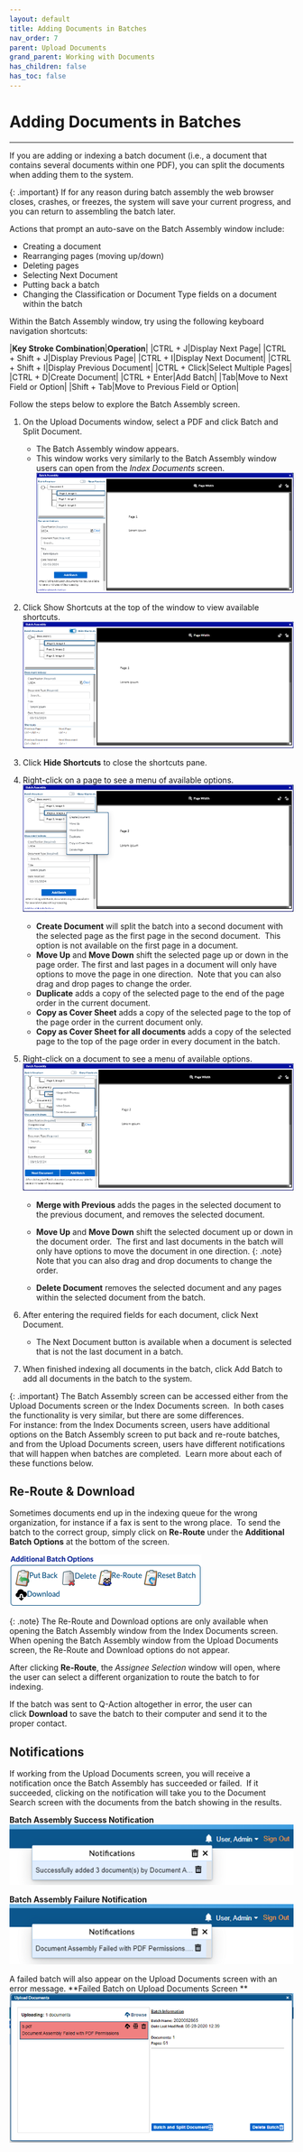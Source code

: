 ```yaml
---
layout: default
title: Adding Documents in Batches
nav_order: 7
parent: Upload Documents
grand_parent: Working with Documents
has_children: false
has_toc: false
---
```

# Adding Documents in Batches
---
If you are adding or indexing a batch document (i.e., a document that contains several documents within one PDF), you can split the documents when adding them to the system.

{: .important}
If for any reason during batch assembly the web browser closes, crashes, or freezes, the system will save your current progress, and you can return to assembling the batch later.

Actions that prompt an auto-save on the Batch Assembly window include:
* Creating a document  
* Rearranging pages (moving up/down)   
* Deleting pages   
* Selecting Next Document
* Putting back a batch 
* Changing the Classification or Document Type fields on a document within the batch

Within the Batch Assembly window, try using the following keyboard navigation shortcuts:

|**Key Stroke Combination**|**Operation**|
|CTRL + J|Display Next Page|
|CTRL + Shift + J|Display Previous Page|
|CTRL + I|Display Next Document|
|CTRL + Shift + I|Display Previous Document|
|CTRL + Click|Select Multiple Pages|
|CTRL + D|Create Document|
|CTRL + Enter|Add Batch|
|Tab|Move to Next Field or Option|
|Shift + Tab|Move to Previous Field or Option|

Follow the steps below to explore the Batch Assembly screen.

1.  On the Upload Documents window, select a PDF and click Batch and Split Document.  
    * The Batch Assembly window appears.  
    * This window works very similarly to the Batch Assembly window users can open from the _Index Documents_ screen.  
    ![](/assets/images/batch-assembly-screen.PNG)
    
2.  Click Show Shortcuts at the top of the window to view available shortcuts.  
    ![](/assets/images/batch-assembly-tool-tips.PNG)
    
3.  Click **Hide Shortcuts** to close the shortcuts pane.
4.  Right-click on a page to see a menu of available options.  
    ![](/assets/images/batch-assembly-right-click-page.png)  

    * **Create Document** will split the batch into a second document with the selected page as the first page in the second document.  This option is not available on the first page in a document.  
    * **Move Up** and **Move Down** shift the selected page up or down in the page order. The first and last pages in a document will only have options to move the page in one direction.  Note that you can also drag and drop pages to change the order.  
    * **Duplicate** adds a copy of the selected page to the end of the page order in the current document.  
    * **Copy as Cover Sheet** adds a copy of the selected page to the top of the page order in the current document only.  
    * **Copy as Cover Sheet for all documents** adds a copy of the selected page to the top of the page order in every document in the batch.

5.  Right-click on a document to see a menu of available options.  
    ![](/assets/images/batch-assembly-right-click-document.png)  
    * **Merge with Previous** adds the pages in the selected document to the previous document, and removes the selected document.  
    * **Move Up** and **Move Down** shift the selected document up or down in the document order.  The first and last documents in the batch will only have options to move the document in one direction.
    {: .note}
    Note that you can also drag and drop documents to change the order.

    * **Delete Document** removes the selected document and any pages within the selected document from the batch.

6.  After entering the required fields for each document, click Next Document.  
    * The Next Document button is available when a document is selected that is not the last document in a batch.
7.  When finished indexing all documents in the batch, click Add Batch to add all documents in the batch to the system.

{: .important}
The Batch Assembly screen can be accessed either from the Upload Documents screen or the Index Documents screen.  In both cases the functionality is very similar, but there are some differences.   
For instance: from the Index Documents screen, users have additional options on the Batch Assembly screen to put back and re-route batches,  and from the Upload Documents screen, users have different notifications that will happen when batches are completed.  Learn more about each of these functions below.

## Re-Route & Download
Sometimes documents end up in the indexing queue for the wrong organization, for instance if a fax is sent to the wrong place.  To send the batch to the correct group, simply click on **Re-Route** under the **Additional Batch Options** at the bottom of the screen.

![](/assets/images/additional-batch-options-reroute.png)

{: .note}
The Re-Route and Download options are only available when opening the Batch Assembly window from the Index Documents screen.  When opening the Batch Assembly window from the Upload Documents screen, the Re-Route and Download options do not appear.

After clicking **Re-Route**, the _Assignee Selection_ window will open, where the user can select a different organization to route the batch to for indexing.

If the batch was sent to Q-Action altogether in error, the user can click **Download** to save the batch to their computer and send it to the proper contact.

## Notifications
If working from the Upload Documents screen, you will receive a notification once the Batch Assembly has succeeded or failed.  If it succeeded, clicking on the notification will take you to the Document Search screen with the documents from the batch showing in the results.

**Batch Assembly Success Notification**  
![](/assets/images/success-notification.png)

**Batch Assembly Failure Notification**  
![](/assets/images/failed-notification.png)

A failed batch will also appear on the Upload Documents screen with an error message.
**Failed Batch on Upload Documents Screen  **
![](/assets/images/failed-upload-doc-screen.png)